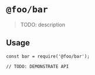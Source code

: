 # `@foo/bar`

> TODO: description

## Usage

```
const bar = require('@foo/bar');

// TODO: DEMONSTRATE API
```
